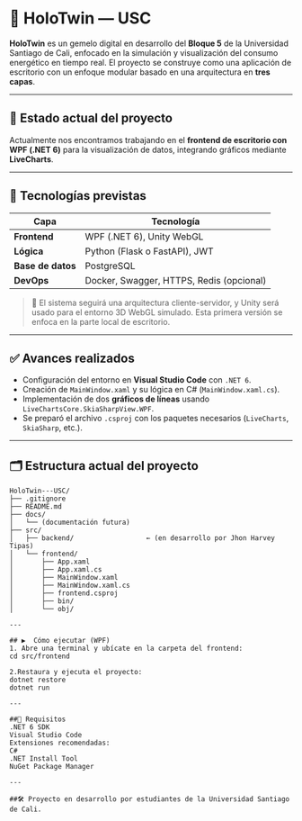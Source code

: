# 🧠 HoloTwin — USC

**HoloTwin** es un gemelo digital en desarrollo del **Bloque 5** de la Universidad Santiago de Cali, enfocado en la simulación y visualización del consumo energético en tiempo real. El proyecto se construye como una aplicación de escritorio con un enfoque modular basado en una arquitectura en **tres capas**.

---

## 🚧 Estado actual del proyecto

Actualmente nos encontramos trabajando en el **frontend de escritorio con WPF (.NET 6)** para la visualización de datos, integrando gráficos mediante **LiveCharts**.

---

## 🔧 Tecnologías previstas

| Capa            | Tecnología                     |
|------------------|--------------------------------|
| **Frontend**     | WPF (.NET 6), Unity WebGL      |
| **Lógica**       | Python (Flask o FastAPI), JWT  |
| **Base de datos**| PostgreSQL                     |
| **DevOps**       | Docker, Swagger, HTTPS, Redis (opcional) |

> 🔄 El sistema seguirá una arquitectura cliente-servidor, y Unity será usado para el entorno 3D WebGL simulado. Esta primera versión se enfoca en la parte local de escritorio.

---

## ✅ Avances realizados

- Configuración del entorno en **Visual Studio Code** con `.NET 6`.
- Creación de `MainWindow.xaml` y su lógica en C# (`MainWindow.xaml.cs`).
- Implementación de dos **gráficos de líneas** usando `LiveChartsCore.SkiaSharpView.WPF`.
- Se preparó el archivo `.csproj` con los paquetes necesarios (`LiveCharts`, `SkiaSharp`, etc.).

---

## 🗂️ Estructura actual del proyecto

```plaintext
HoloTwin---USC/
├── .gitignore
├── README.md
├── docs/
│   └── (documentación futura)
├── src/
│   ├── backend/                  ← (en desarrollo por Jhon Harvey Tipas)
│   └── frontend/
│       ├── App.xaml
│       ├── App.xaml.cs
│       ├── MainWindow.xaml
│       ├── MainWindow.xaml.cs
│       ├── frontend.csproj
│       ├── bin/
│       └── obj/

---

## ▶️  Cómo ejecutar (WPF)
1. Abre una terminal y ubícate en la carpeta del frontend:
cd src/frontend

2.Restaura y ejecuta el proyecto:
dotnet restore
dotnet run

---

##📌 Requisitos
.NET 6 SDK
Visual Studio Code
Extensiones recomendadas:
C#
.NET Install Tool
NuGet Package Manager

---

##🛠️ Proyecto en desarrollo por estudiantes de la Universidad Santiago de Cali.
